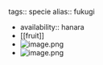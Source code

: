 tags:: specie
alias:: fukugi

- availability:: hanara
- [[fruit]]
- ![image.png](https://peach-geographical-bat-397.mypinata.cloud/ipfs/QmYczi4VodNqrP3b5QKo6YrLdnpFNLkoVFCde2cjhghBUx)
- ![image.png](https://peach-geographical-bat-397.mypinata.cloud/ipfs/QmU1K3WyL91oh3DQkajTrZgniwLeXX17vn5m3Vf1qqKF1E)